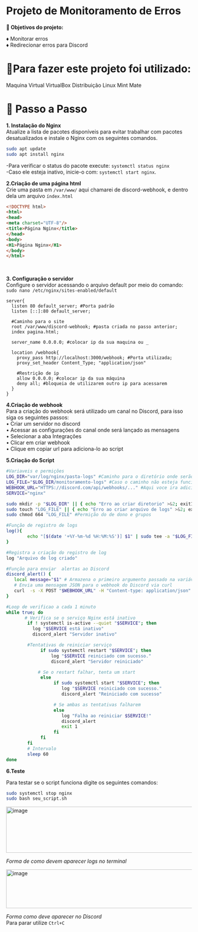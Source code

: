 # Projeto de Monitoramento de Erros

**🎯 Objetivos do projeto:**<br>

♦ Monitorar erros<br>
♦ Redirecionar erros para Discord
<br>

# 🧩Para fazer este projeto foi utilizado:
Maquina Virtual VirtualBox
Distribuição Linux Mint Mate

# 📌 Passo a Passo <br> 
**1. Instalação do Nginx**  <br>
Atualize a lista de pacotes disponíveis para evitar trabalhar com pacotes desatualizados e instale o Nginx com os seguintes comandos. <br>
```bash
sudo apt update
sudo apt install nginx
```
-Para verificar o status do pacote execute: `systemctl status nginx` <br>
-Caso ele esteja inativo, inicie-o com:  `systemctl start nginx`.<br>

**2.Criação de uma página html**<br>
Crie uma pasta em `/var/www/` aqui chamarei de discord-webhook, e dentro dela um arquivo `índex.html`
```html
<!DOCTYPE html>
<html>
<head>
<meta charset="UTF-8"/>
<title>Página Nginx</title>
</head>
<body>
<H1>Página Nginx</H1>
</body>
</html>
```
<br>

**3. Configuração o servidor** <br>
Configure o servidor acessando o arquivo default por meio do comando: `sudo nano /etc/nginx/sites-enabled/default` 

```nginx
server{
  listen 80 default_server; #Porta padrão
  listen [::]:80 default_server;

  #Caminho para o site
  root /var/www/discord-webhook; #pasta criada no passo anterior;
  index pagina.html;
  
  server_name 0.0.0.0; #colocar ip da sua maquina ou _

  location /webhook{
    proxy_pass http://localhost:3000/webhook; #Porta utilizada;
    proxy_set_header Content_Type; "application/json"

    #Restrição de ip
    allow 0.0.0.0; #colocar ip da sua máquina
    deny all; #bloqueia de utilizarem outro ip para acessarem
  }
}
```
**4.Criação de webhook**<br>
Para a criação do webhook será utilizado um canal no Discord, para isso siga os seguintes passos:<br>
• Criar um servidor no discord<br>
• Acessar as configurações do canal onde será lançado as mensagens<br>
• Selecionar a aba Integrações<br>
• Clicar em criar webhook<br>
• Clique em copiar url para adiciona-lo ao script 


**5.Criação do Script**

```bash
#Variaveis e permições
LOG_DIR="var/log/nginx/pasta-logs" #Caminho para o diretório onde serão armazenados os arquivo de logs
LOG_FILE="$LOG_DIR/monitoramento-logs" #Caso o caminho não esteja funcionando tente desta forma
WEBHOOK_URL="HTTPS://discord.com/api/webhooks/..." #Aqui voce ira adicionar a url do Webhook
SERVICE="nginx"

sudo mkdir -p "$LOG_DIR" || { echo "Erro ao criar diretorio" >&2; exit1; } # Cria diretório de logs 
sudo touch "LOG_FILE" || { echo "Erro ao criar arquivo de logs" >&2; exit1; } # Cria o arquivo de logs vazio
sudo chmod 664 "LOG_FILE" #Permição do de dono e grupos

#Função de registro de logs
log(){
        echo "[$(date '+%Y-%m-%d %H:%M:%S')] $1" | sudo tee -a "$LOG_FILE" # Formata com hora e grava no arquivo de log
}

#Registra a criação do registro de log
log "Arquivo de log criado"

#Função para enviar  alertas ao Discord
discord_alert() {
   local message="$1" # Armazena o primeiro argumento passado na variável
   # Envia uma mensagem JSON para o webhook do Discord via curl
   curl  -s -X POST "$WEBHOOK_URL" -H "Content-type: application/json" -d "{\"content\" :\"$message\"}"
}

#Loop de verificao a cada 1 minuto
while true; do
       # Verifica se o serviço Nginx está inativo
        if ! systemctl is-active --quiet "$SERVICE"; then
          log "$SERVICE está inativo"
          discord_alert "Servidor inativo"

        #Tentativas de reiniciar serviço
             if sudo systemctl restart "$SERVICE"; then
                 log "$SERVICE reiniciado com sucesso."
                 discord_alert "Servidor reiniciado"

            # Se o restart falhar, tenta um start
             else
                  if sudo systemctl start "$SERVICE"; then
                     log "$SERVICE reiniciado com sucesso."
                     discord_alert "Reiniciado com sucesso"

                  # Se ambas as tentativas falharem
                  else
                     log "Falha ao reiniciar $SERVICE!"
                     discord_alert
                     exit 1
                  fi 
             fi
        fi
        # Intervalo 
        sleep 60
done
```

**6.Teste**

Para testar se o script funciona digite os seguintes comandos:

```bash
sudo systemctl stop nginx
sudo bash seu_script.sh
```
<img width="514" height="125" alt="image" align="center" src="https://github.com/user-attachments/assets/ab5c9f38-13af-4393-8b9d-cdc3b807c49d" />

*Forma de como devem aparecer logs no terminal*

<img width="514" height="105" alt="image" align="center" src="https://github.com/user-attachments/assets/20a7e9a1-9b68-4c7c-9b4c-11dd6ac62765" />

*Forma como deve aparecer no Discord* <br>
Para parar utilize `Ctrl+C`

